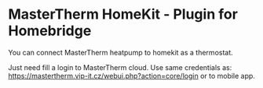 
# MasterTherm HomeKit - Plugin for Homebridge

You can connect MasterTherm heatpump to homekit as a thermostat.

Just need fill a login to MasterTherm cloud.
Use same credentials as: https://mastertherm.vip-it.cz/webui.php?action=core/login or to mobile app.
